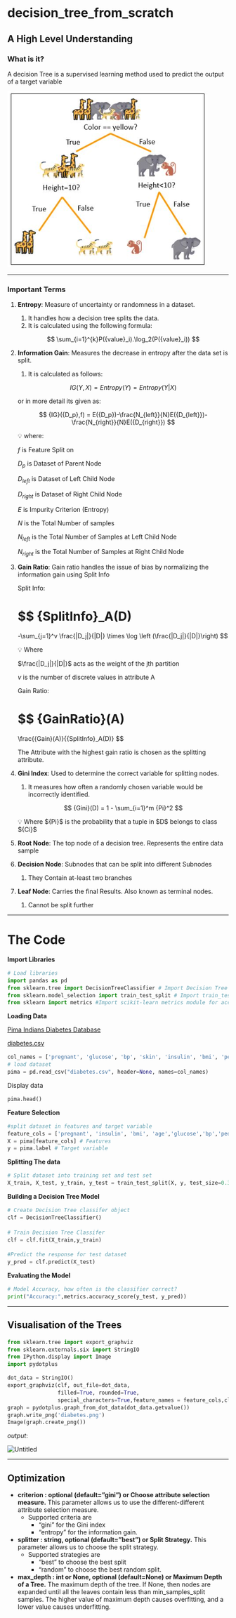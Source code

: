# decision_tree_from_scratch

## A High Level Understanding

### What is it?

A decision Tree is a supervised learning method used to predict the output of a target variable

![decision-tree.jpg](decision-tree.jpg)

---

### Important Terms

1. **Entropy**: Measure of uncertainty or randomness in a dataset. 
    1. It handles how a decision tree splits the data. 
    2. It is calculated using the following formula:
    
    $$
    \sum_{i=1}^{k}P({value}_i).\log_2(P({value}_i))
    $$
    
2. **Information Gain**: Measures the decrease in entropy after the data set is split. 
    1. It is calculated as follows:
    
    $$
    {IG}(Y,X)={Entropy}(Y)={Entropy}(Y|X)
    $$
    
    or in more detail its given as:
    
    $$
    {IG}({D_p},f) = E({D_p})-\frac{N_{left}}{N}E({D_{left}})-\frac{N_{right}}{N}E({D_{right}})
    $$
    
    <aside>
    💡 where:
    
    $f$         is Feature Split on
    
    ${D_p}$      is Dataset of Parent Node
    
    ${D_{left}}$  is Dataset of Left Child Node
    
    ${D_{right}}$ is Dataset of Right Child Node
    
    $E$         is Impurity Criterion (Entropy)
    
    $N$         is the Total Number of samples
    
    $N_{left}$    is the Total Number of Samples at Left Child Node
    
    $N_{right}$  is the Total Number of Samples at Right Child Node
    
    </aside>
    
3. **Gain Ratio**: Gain ratio handles the issue of bias by normalizing the information gain using Split Info
    
    Split Info:
    
    $$
    {SplitInfo}_A(D)
    =
    -\sum_{j=1}^v 
    \frac{|D_j|}{|D|}
    \times
    \log \left (\frac{|D_j|}{|D|}\right)
    $$
    
    <aside>
    💡 Where
    
    $\frac{|D_j|}{|D|}$    acts as the weight of the jth partition
    
    $v$       is the number of discrete values in attribute A
    
    </aside>
    
    Gain Ratio:
    
    $$
    {GainRatio}(A)
    =
    \frac{{Gain}(A)}{{SplitInfo}_A(D)}
    $$
    
    The Attribute with the highest gain ratio is chosen as the splitting attribute.
    
4. **Gini Index**: Used to determine the correct variable for splitting nodes. 
    1. It measures how often a randomly chosen variable would be incorrectly identified. 
    
    $$
    {Gini}(D)
    = 1 -
    \sum_{i=1}^m
    {Pi}^2
    $$
    
    <aside>
    💡 Where
    ${Pi}$ is the probability that a tuple in $D$ belongs to class ${Ci}$
    
    </aside>
    
5. **Root Node**: The top node of a decision tree. Represents the entire data sample
6. **Decision Node**: Subnodes that can be split into different Subnodes
    1. They Contain at-least two branches
7. **Leaf Node**: Carries the final Results. Also known as terminal nodes. 
    1. Cannot be split further

---

# The Code

**Import Libraries**

```python
# Load libraries
import pandas as pd
from sklearn.tree import DecisionTreeClassifier # Import Decision Tree Classifier
from sklearn.model_selection import train_test_split # Import train_test_split function
from sklearn import metrics #Import scikit-learn metrics module for accuracy calculation
```

**Loading Data**

[Pima Indians Diabetes Database](https://www.kaggle.com/datasets/uciml/pima-indians-diabetes-database?resource=download)

[diabetes.csv](https://prod-files-secure.s3.us-west-2.amazonaws.com/b2d0552a-437e-4bb3-8904-b3b588bb0ac2/282e1ff5-1ff5-4bc2-9e44-5d42c47c4444/diabetes.csv)

```python
col_names = ['pregnant', 'glucose', 'bp', 'skin', 'insulin', 'bmi', 'pedigree', 'age', 'label']
# load dataset
pima = pd.read_csv("diabetes.csv", header=None, names=col_names)
```

Display data

```python
pima.head()
```

**Feature Selection**

```python
#split dataset in features and target variable
feature_cols = ['pregnant', 'insulin', 'bmi', 'age','glucose','bp','pedigree']
X = pima[feature_cols] # Features
y = pima.label # Target variable
```

**Splitting The data**

```python
# Split dataset into training set and test set
X_train, X_test, y_train, y_test = train_test_split(X, y, test_size=0.3, random_state=1) # 70% training and 30% test
```

**Building a Decision Tree Model**

```python
# Create Decision Tree classifer object
clf = DecisionTreeClassifier()

# Train Decision Tree Classifer
clf = clf.fit(X_train,y_train)

#Predict the response for test dataset
y_pred = clf.predict(X_test)
```

**Evaluating the Model**

```python
# Model Accuracy, how often is the classifier correct?
print("Accuracy:",metrics.accuracy_score(y_test, y_pred))
```

---

## Visualisation of the Trees

```python
from sklearn.tree import export_graphviz
from sklearn.externals.six import StringIO  
from IPython.display import Image  
import pydotplus
```

```python
dot_data = StringIO()
export_graphviz(clf, out_file=dot_data,  
                filled=True, rounded=True,
                special_characters=True,feature_names = feature_cols,class_names=['0','1'])
graph = pydotplus.graph_from_dot_data(dot_data.getvalue())  
graph.write_png('diabetes.png')
Image(graph.create_png())
```

$output:$

![Untitled](https://prod-files-secure.s3.us-west-2.amazonaws.com/b2d0552a-437e-4bb3-8904-b3b588bb0ac2/d7967c7c-5e65-4128-8509-4de54b6b575d/Untitled.png)

---

## Optimization

- **criterion : optional (default=”gini”) or Choose attribute selection measure.** This parameter allows us to use the different-different attribute selection measure.
    - Supported criteria are
        - “gini” for the Gini index
        - “entropy” for the information gain.
- **splitter : string, optional (default=”best”) or Split Strategy.** This parameter allows us to choose the split strategy.
    - Supported strategies are
        - “best” to choose the best split
        - “random” to choose the best random split.
- **max_depth : int or None, optional (default=None) or Maximum Depth of a Tree.** The maximum depth of the tree. If None, then nodes are expanded until all the leaves contain less than min_samples_split samples. The higher value of maximum depth causes overfitting, and a lower value causes underfitting.